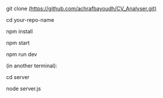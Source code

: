 git clone [(https://github.com/achrafbayoudh/CV_Analyser.git)](https://github.com/achrafbayoudh/CV_Analyser.git)

cd your-repo-name

npm install

npm start

npm run dev

(in another terminal):

cd server

node server.js

